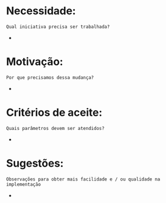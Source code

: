 # Necessidade:
`Qual iniciativa precisa ser trabalhada?`

- 

# Motivação:
`Por que precisamos dessa mudança?`

- 

# Critérios de aceite:
`Quais parâmetros devem ser atendidos?`

- 

# Sugestões:
`Observações para obter mais facilidade e / ou qualidade na implementação`

- 
